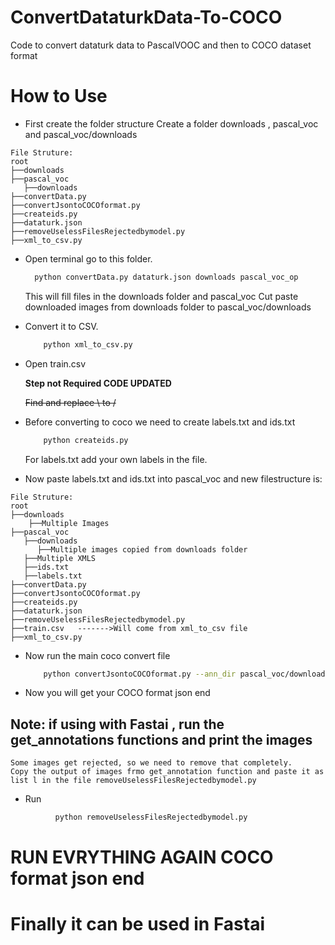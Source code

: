# ConvertDataturkData-To-COCO
Code to convert dataturk data to PascalVOOC and then to COCO dataset format


# How to Use

- First create the folder structure
    Create a folder downloads , pascal_voc and pascal_voc/downloads
```
File Struture:
root
├──downloads
├──pascal_voc
   ├──downloads
├──convertData.py
├──convertJsontoCOCOformat.py
├──createids.py
├──dataturk.json
├──removeUselessFilesRejectedbymodel.py
├──xml_to_csv.py
```

- Open terminal go to this folder.
  ```bash
    python convertData.py dataturk.json downloads pascal_voc_op
  ```
  This will fill files in the downloads folder and pascal_voc
  Cut paste downloaded images from downloads folder to pascal_voc/downloads
 
- Convert it to CSV.
  ```bash
      python xml_to_csv.py
  ```
- Open train.csv

   **Step not Required CODE UPDATED**
   
   ~~Find and replace \ to /~~
    
- Before converting to coco we need to create labels.txt and ids.txt
  ```bash
      python createids.py
  ```
  For labels.txt add your own labels in the file.
 
- Now paste labels.txt and ids.txt into pascal_voc and new filestructure is:

```
File Struture:
root
├──downloads
    ├──Multiple Images
├──pascal_voc
   ├──downloads
      ├──Multiple images copied from downloads folder
   ├──Multiple XMLS
   ├──ids.txt
   ├──labels.txt
├──convertData.py
├──convertJsontoCOCOformat.py
├──createids.py
├──dataturk.json
├──removeUselessFilesRejectedbymodel.py
├──train.csv   ------->Will come from xml_to_csv file
├──xml_to_csv.py
```

- Now run the main coco convert file

  ```bash
      python convertJsontoCOCOformat.py --ann_dir pascal_voc/downloads --ann_ids pascal_voc/ids.txt --labels pascal_voc/labels.txt --output mainout.json
  ```
  
 - Now you will get your COCO format json end
 
 
 ## Note: if using with Fastai , run the get_annotations functions and print the images
    Some images get rejected, so we need to remove that completely.
    Copy the output of images frmo get_annotation function and paste it as list l in the file removeUselessFilesRejectedbymodel.py
    
- Run 
```bash
          python removeUselessFilesRejectedbymodel.py
```
# RUN EVRYTHING AGAIN COCO format json end

# Finally it can be used in Fastai
